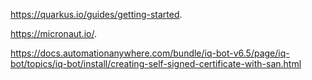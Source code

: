 https://quarkus.io/guides/getting-started. 

https://micronaut.io/. 

https://docs.automationanywhere.com/bundle/iq-bot-v6.5/page/iq-bot/topics/iq-bot/install/creating-self-signed-certificate-with-san.html
